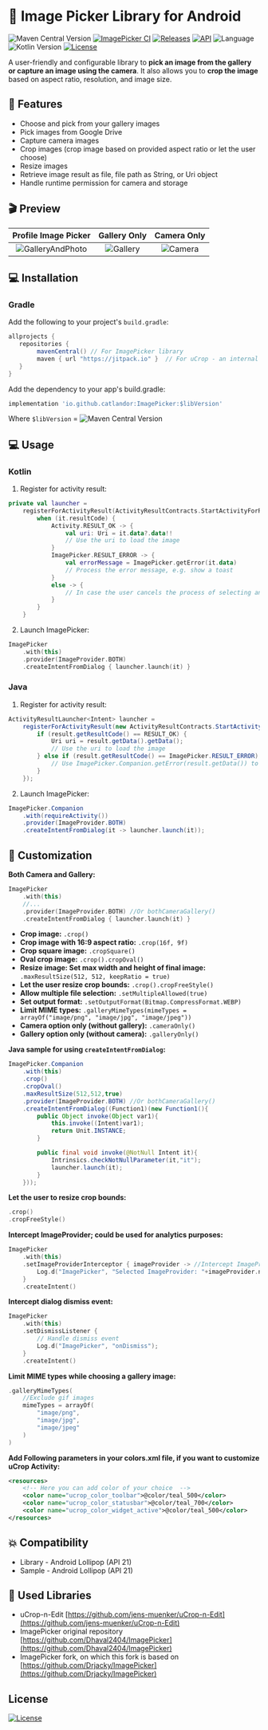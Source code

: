 # 📸 Image Picker Library for Android

![Maven Central Version](https://img.shields.io/maven-central/v/io.github.catlandor/ImagePicker)
[![ImagePicker CI](https://github.com/Catlandor/ImagePicker/actions/workflows/android.yml/badge.svg)](https://github.com/Catlandor/ImagePicker/actions/workflows/android.yml)
[![Releases](https://img.shields.io/github/release/catlandor/imagePicker/all.svg?style=flat-square)](https://github.com/catlandor/ImagePicker/releases)
[![API](https://img.shields.io/badge/API-21%2B-brightgreen.svg?style=flat)](https://android-arsenal.com/api?level=21)
![Language](https://img.shields.io/badge/language-Kotlin-orange.svg)
![Kotlin Version](https://kotlin-version.aws.icerock.dev/kotlin-version?group=io.github.catlandor&name=ImagePicker)
[![License](https://img.shields.io/badge/License-Apache_2.0-blue.svg)](https://opensource.org/licenses/Apache-2.0)

A user-friendly and configurable library to **pick an image from the gallery or capture an image using the camera**. It also allows you to **crop the image** based on aspect ratio, resolution, and image size.

## 👾 Features

- Choose and pick from your gallery images
- Pick images from Google Drive
- Capture camera images
- Crop images (crop image based on provided aspect ratio or let the user choose)
- Resize images
- Retrieve image result as file, file path as String, or Uri object
- Handle runtime permission for camera and storage

## 🎬 Preview


|              Profile Image Picker              |          Gallery Only          |         Camera Only          |
|:----------------------------------------------:|:------------------------------:|:----------------------------:|
| ![GalleryAndPhoto](images/GalleryAndPhoto.gif) | ![Gallery](images/Gallery.gif) | ![Camera](images/Camera.gif) |

## 💻 Installation


### Gradle

Add the following to your project's `build.gradle`:

```groovy
allprojects {
   repositories {
        mavenCentral() // For ImagePicker library
        maven { url "https://jitpack.io" }  // For uCrop - an internal library
   }
}
```

Add the dependency to your app's build.gradle:

```groovy
implementation 'io.github.catlandor:ImagePicker:$libVersion'
```

Where `$libVersion`
= ![Maven Central Version](https://img.shields.io/maven-central/v/io.github.catlandor/ImagePicker)

## 💻 Usage

### Kotlin

1. Register for activity result:

```kotlin
private val launcher =
    registerForActivityResult(ActivityResultContracts.StartActivityForResult()) {
        when (it.resultCode) {
            Activity.RESULT_OK -> {
                val uri: Uri = it.data?.data!!
                // Use the uri to load the image
            }
            ImagePicker.RESULT_ERROR -> {
                val errorMessage = ImagePicker.getError(it.data)
                // Process the error message, e.g. show a toast
            }
            else -> {
                // In case the user cancels the process of selecting an image.
            }
        }
    }
```

2. Launch ImagePicker:

```kotlin
ImagePicker
    .with(this)
    .provider(ImageProvider.BOTH)
    .createIntentFromDialog { launcher.launch(it) }
```

### Java

1. Register for activity result:

```java
ActivityResultLauncher<Intent> launcher =
    registerForActivityResult(new ActivityResultContracts.StartActivityForResult(), (ActivityResult result) -> {
        if (result.getResultCode() == RESULT_OK) {
            Uri uri = result.getData().getData();
            // Use the uri to load the image
        } else if (result.getResultCode() == ImagePicker.RESULT_ERROR) {
            // Use ImagePicker.Companion.getError(result.getData()) to show an error
        }
    });
```

2. Launch ImagePicker:

```java
ImagePicker.Companion
    .with(requireActivity())
    .provider(ImageProvider.BOTH)
    .createIntentFromDialog(it -> launcher.launch(it));
```

## 🎨 Customization

**Both Camera and Gallery:**

```kotlin
ImagePicker
    .with(this)
    //...
    .provider(ImageProvider.BOTH) //Or bothCameraGallery()
    .createIntentFromDialog { launcher.launch(it) }
```

- **Crop image:** `.crop()`
- **Crop image with 16:9 aspect ratio:** `.crop(16f, 9f)`
- **Crop square image:** `.cropSquare()`
- **Oval crop image:** `.crop().cropOval()`
- **Resize image: Set max width and height of final image:** `.maxResultSize(512, 512, keepRatio = true)`
- **Let the user resize crop bounds:** `.crop().cropFreeStyle()`
- **Allow multiple file selection:** `.setMultipleAllowed(true)`
- **Set output format:** `.setOutputFormat(Bitmap.CompressFormat.WEBP)`
- **Limit MIME types:** `.galleryMimeTypes(mimeTypes = arrayOf("image/png", "image/jpg", "image/jpeg"))`
- **Camera option only (without gallery):** `.cameraOnly()`
- **Gallery option only (without camera):** `.galleryOnly()`


**Java sample for using `createIntentFromDialog`:**

```java
ImagePicker.Companion
    .with(this)
    .crop()
    .cropOval()
    .maxResultSize(512,512,true)
    .provider(ImageProvider.BOTH) //Or bothCameraGallery()
    .createIntentFromDialog((Function1)(new Function1(){
        public Object invoke(Object var1){
            this.invoke((Intent)var1);
            return Unit.INSTANCE;
        }

        public final void invoke(@NotNull Intent it){
            Intrinsics.checkNotNullParameter(it,"it");
            launcher.launch(it);
        }
    }));
```

**Let the user to resize crop bounds:**

```kotlin
.crop()                                                  
.cropFreeStyle()
```

**Intercept ImageProvider; could be used for analytics purposes:**

```kotlin
ImagePicker
    .with(this)
    .setImageProviderInterceptor { imageProvider -> //Intercept ImageProvider
        Log.d("ImagePicker", "Selected ImageProvider: "+imageProvider.name)
    }
    .createIntent()
```

**Intercept dialog dismiss event:**

```kotlin
ImagePicker
    .with(this)
    .setDismissListener {
        // Handle dismiss event
        Log.d("ImagePicker", "onDismiss");
    }
    .createIntent()
```

**Limit MIME types while choosing a gallery image:**

```kotlin
.galleryMimeTypes(
    //Exclude gif images
    mimeTypes = arrayOf(
        "image/png",
        "image/jpg",
        "image/jpeg"
    )
)
```

**Add Following parameters in your **colors.xml** file, if you want to customize uCrop Activity:**

```xml
<resources>
    <!-- Here you can add color of your choice  -->
    <color name="ucrop_color_toolbar">@color/teal_500</color>
    <color name="ucrop_color_statusbar">@color/teal_700</color>
    <color name="ucrop_color_widget_active">@color/teal_500</color>
</resources>
```

## 💥 Compatibility

  * Library - Android Lollipop (API 21)
  * Sample - Android Lollipop (API 21)

## 📃 Used Libraries
* uCrop-n-Edit [https://github.com/jens-muenker/uCrop-n-Edit](https://github.com/jens-muenker/uCrop-n-Edit)
* ImagePicker original repository [https://github.com/Dhaval2404/ImagePicker](https://github.com/Dhaval2404/ImagePicker)
* ImagePicker fork, on which this fork is based on [https://github.com/Drjacky/ImagePicker](https://github.com/Drjacky/ImagePicker)

## License

[![License](https://img.shields.io/badge/License-Apache_2.0-blue.svg)](https://opensource.org/licenses/Apache-2.0)
